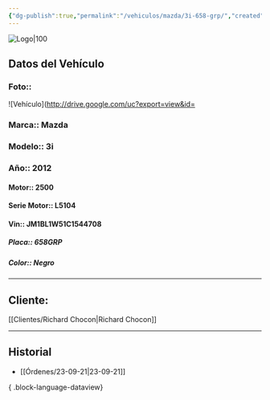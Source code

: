 ```yaml
---
{"dg-publish":true,"permalink":"/vehiculos/mazda/3i-658-grp/","created":"","updated":""}
---
```


![Logo|100](http://drive.google.com/uc?export=view&id=137fl3TIZ0-PU8b-Pt0bsjclwHub_u78G)

## Datos del Vehículo 
### Foto:: 
![Vehículo](http://drive.google.com/uc?export=view&id=

### Marca:: Mazda 
### Modelo:: 3i
### Año:: 2012
#### Motor:: 2500
#### Serie Motor:: L5104
#### Vin:: JM1BL1W51C1544708
##### Placa:: 658GRP
##### Color:: Negro
---

## Cliente:

[[Clientes/Richard Chocon\|Richard Chocon]]

---

## Historial

- [[Órdenes/23-09-21\|23-09-21]]

{ .block-language-dataview} 
